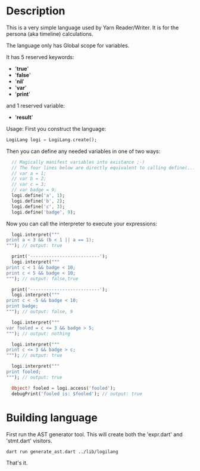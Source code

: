 # Description
This is a very simple language used by Yarn Reader/Writer. It is for the persona (aka timeline) calculations.

The language only has Global scope for variables.

It has 5 reserved keywords:
- '**true**'
- '**false**'
- '**nil**'
- '**var**'
- '**print**'

and 1 reserved variable:
- '**result**'

Usage:
First you construct the language:
```dart
LogiLang logi = LogiLang.create();
```
Then you can define any needed variables in one of two ways:
```dart
  // Magically manifest variables into existance ;-)
  // The four lines below are directly equivalent to calling define(...):
  // var a = 1;
  // var b = 2;
  // var c = 3;
  // var badge = 9;
  logi.define('a', 1);
  logi.define('b', 2);
  logi.define('c', 3);
  logi.define('badge', 9);
```
Now you can call the interpreter to execute your expressions:
```dart
  logi.interpret("""
print a < 3 && (b < 1 || a == 1);
"""); // output: true

  print('--------------------------');
  logi.interpret("""
print c < 1 && badge < 10;
print c < 5 && badge < 10;
"""); // output: false,true

  print('--------------------------');
  logi.interpret("""
print c < -5 && badge < 10;
print badge;
"""); // output: false, 9

  logi.interpret("""
var fooled = c <= 3 && badge > 5;
"""); // output: nothing

  logi.interpret("""
print c <= 3 && badge > c;
"""); // output: true

  logi.interpret("""
print fooled;
"""); // output: true

  Object? fooled = logi.access('fooled');
  debugPrint('fooled is: $fooled'); // output: true
```

# Building language
First run the AST generator tool. This will create both the 'expr.dart' and 'stmt.dart' visitors.

```sh
dart run generate_ast.dart ../lib/logilang
```

That's it.